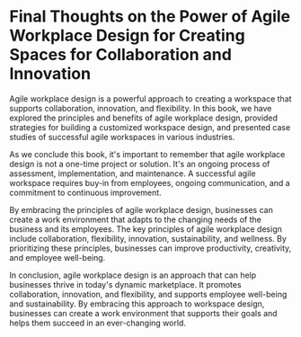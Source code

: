 # Final Thoughts on the Power of Agile Workplace Design for Creating Spaces for Collaboration and Innovation

Agile workplace design is a powerful approach to creating a workspace that supports collaboration, innovation, and flexibility. In this book, we have explored the principles and benefits of agile workplace design, provided strategies for building a customized workspace design, and presented case studies of successful agile workspaces in various industries.

As we conclude this book, it's important to remember that agile workplace design is not a one-time project or solution. It's an ongoing process of assessment, implementation, and maintenance. A successful agile workspace requires buy-in from employees, ongoing communication, and a commitment to continuous improvement.

By embracing the principles of agile workplace design, businesses can create a work environment that adapts to the changing needs of the business and its employees. The key principles of agile workplace design include collaboration, flexibility, innovation, sustainability, and wellness. By prioritizing these principles, businesses can improve productivity, creativity, and employee well-being.

In conclusion, agile workplace design is an approach that can help businesses thrive in today's dynamic marketplace. It promotes collaboration, innovation, and flexibility, and supports employee well-being and sustainability. By embracing this approach to workspace design, businesses can create a work environment that supports their goals and helps them succeed in an ever-changing world.
